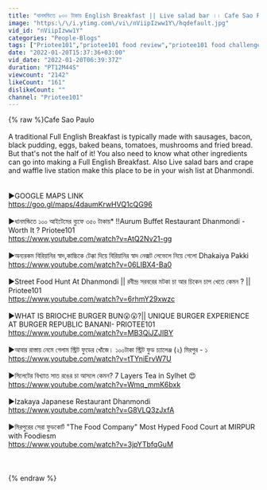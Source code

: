 ```yaml
---
title: "ধানমন্ডিতে ৮০০ টাকায় English Breakfast || Live salad bar ।। Cafe Sao Paulo Dhanmondi || Priotee101"
image: "https:\/\/i.ytimg.com\/vi\/nViipIzww1Y\/hqdefault.jpg"
vid_id: "nViipIzww1Y"
categories: "People-Blogs"
tags: ["Priotee101","priotee101 food review","priotee101 food challenge"]
date: "2022-01-20T15:37:36+03:00"
vid_date: "2022-01-20T06:39:37Z"
duration: "PT12M44S"
viewcount: "2142"
likeCount: "161"
dislikeCount: ""
channel: "Priotee101"
---
```

{% raw %}Cafe Sao Paulo <br /><br />A traditional Full English Breakfast is typically made with sausages, bacon, black pudding, eggs, baked beans, tomatoes, mushrooms and fried bread. But that's not the half of it! You also need to know what other ingredients can go into making a Full English Breakfast. Also Live salad bars and  crape and waffle live station make this place to be in your wish list at Dhanmondi.<br /><br /><br />►GOOGLE MAPS LINK<br /><a rel="nofollow" target="blank" href="https://goo.gl/maps/4daumKrwHVQ1cQG96">https://goo.gl/maps/4daumKrwHVQ1cQG96</a><br /><br />►ধানমন্ডিতে ১০০ আইটেমের ব্যুফে ৩৫০ টাকায়* !!Aurum Buffet Restaurant Dhanmondi -Worth It ? Priotee101<br /><a rel="nofollow" target="blank" href="https://www.youtube.com/watch?v=AtQ2Nv21-gg">https://www.youtube.com/watch?v=AtQ2Nv21-gg</a><br /><br />►অন্যরকম বিরিয়ানির স্বাদ,কাচ্চিকে টেক্কা দিয়ে বিরিয়ানির স্বাদ নেক্সট লেভেলে নিয়ে গেলো Dhakaiya Pakki<br /><a rel="nofollow" target="blank" href="https://www.youtube.com/watch?v=06LIBX4-Ba0">https://www.youtube.com/watch?v=06LIBX4-Ba0</a><br /><br />►Street Food Hunt At Dhanmondi || রবীন্দ্র সরবরের মটকা চা আর চিকেন চাপ খেতে কেমন ? || Priotee101<br /><a rel="nofollow" target="blank" href="https://www.youtube.com/watch?v=6rhmY29xwzc">https://www.youtube.com/watch?v=6rhmY29xwzc</a><br /><br />►WHAT IS BRIOCHE BURGER BUN😮😮?|| UNIQUE BURGER EXPERIENCE AT BURGER REPUBLIC BANANI- PRIOTEE101<br /><a rel="nofollow" target="blank" href="https://www.youtube.com/watch?v=MB3QiJZJIBY">https://www.youtube.com/watch?v=MB3QiJZJIBY</a><br /><br />►আবার রাস্তায় নেমে গেলাম স্ট্রিট ফুডের খোঁজে। ১০০টাকা স্ট্রিট ফুড চ্যালেঞ্জ (২) মিরপুর - ১<br /><a rel="nofollow" target="blank" href="https://www.youtube.com/watch?v=tTYniErvW7U">https://www.youtube.com/watch?v=tTYniErvW7U</a><br /><br />►সিলেটের বিখ্যাত সাত রঙের চা আসলে কেমন? 7 Layers Tea in Sylhet 😍<br /><a rel="nofollow" target="blank" href="https://www.youtube.com/watch?v=Wmq_mmK6bxk">https://www.youtube.com/watch?v=Wmq_mmK6bxk</a><br /><br />►Izakaya Japanese Restaurant Dhanmondi<br /><a rel="nofollow" target="blank" href="https://www.youtube.com/watch?v=G8VLQ3zJxfA">https://www.youtube.com/watch?v=G8VLQ3zJxfA</a><br /><br />►মিরপুরের সেরা ফুডকোর্ট &quot;The Food Company&quot; Most Hyped Food Court at MIRPUR with Foodiesm<br /><a rel="nofollow" target="blank" href="https://www.youtube.com/watch?v=3jpYTbfqGuM">https://www.youtube.com/watch?v=3jpYTbfqGuM</a><br /><br /><br /><br />​{% endraw %}

